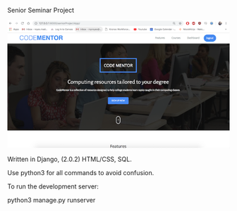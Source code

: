 Senior Seminar Project

![Code Mentor Frontend](https://github.com/mpreyes/SeniorProject/blob/master/seniorProjectApp/static/seniorProjectApp/img/Screen%20Shot%202019-04-22%20at%208.40.57%20PM.png)


Written in Django, (2.0.2) HTML/CSS, SQL.


Use python3 for all commands to avoid confusion.

To run the development server:

python3 manage.py runserver
